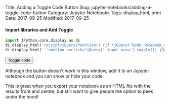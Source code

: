 Title: Adding a Toggle Code Button
Slug: jupyter-notebooks/adding-a-toggle-code-button
Category: Jupyter Notebooks
Tags: display_html, print 
Date: 2017-09-25
Modified: 2017-09-25

#### Import libraries and Add Toggle 


```python
import IPython.core.display as di
di.display_html('<script>jQuery(function() {if (jQuery("body.notebook_app").length == 0) { jQuery(".input_area").toggle(); jQuery(".prompt").toggle();}});</script>', raw=True)
di.display_html('''<button onclick="jQuery('.input_area').toggle(); jQuery('.prompt').toggle();">Toggle code</button>''', raw=True)
```


<script>jQuery(function() {if (jQuery("body.notebook_app").length == 0) { jQuery(".input_area").toggle(); jQuery(".prompt").toggle();}});</script>



<button onclick="jQuery('.input_area').toggle(); jQuery('.prompt').toggle();">Toggle code</button>


Although the button doesn't work in this window, add it to an Jupyter notebook and you can show or hide your code.

This is great when you export your notebook as an HTML file with the results front and centre, but still want to give people the option to peek under the hood!
